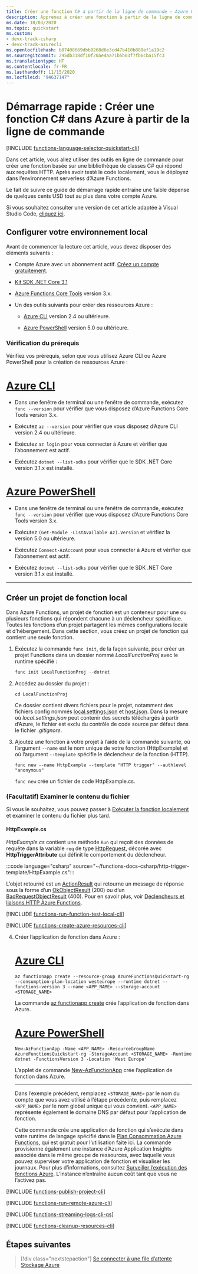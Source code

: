 ```yaml
---
title: Créer une fonction C# à partir de la ligne de commande – Azure Functions
description: Apprenez à créer une fonction à partir de la ligne de commande, puis à publier le projet local sur un hébergement serverless dans Azure Functions.
ms.date: 10/03/2020
ms.topic: quickstart
ms.custom:
- devx-track-csharp
- devx-track-azurecli
ms.openlocfilehash: b87408669dbb9268d6e3cd47b410b888ef1a19c2
ms.sourcegitcommit: 295db318df10f20ae4aa71b5b03f7fb6cba15fc3
ms.translationtype: HT
ms.contentlocale: fr-FR
ms.lasthandoff: 11/15/2020
ms.locfileid: "94637147"
---
```

# <a name="quickstart-create-a-c-function-in-azure-from-the-command-line"></a>Démarrage rapide : Créer une fonction C# dans Azure à partir de la ligne de commande

[!INCLUDE [functions-language-selector-quickstart-cli](../../includes/functions-language-selector-quickstart-cli.md)]

Dans cet article, vous allez utiliser des outils en ligne de commande pour créer une fonction basée sur une bibliothèque de classes C# qui répond aux requêtes HTTP. Après avoir testé le code localement, vous le déployez dans l’environnement serverless d’Azure Functions.

Le fait de suivre ce guide de démarrage rapide entraîne une faible dépense de quelques cents USD tout au plus dans votre compte Azure.

Si vous souhaitez consulter une version de cet article adaptée à Visual Studio Code, [cliquez ici](create-first-function-vs-code-csharp.md).

## <a name="configure-your-local-environment"></a>Configurer votre environnement local

Avant de commencer la lecture cet article, vous devez disposer des éléments suivants :

+ Compte Azure avec un abonnement actif. [Créez un compte gratuitement](https://azure.microsoft.com/free/?ref=microsoft.com&utm_source=microsoft.com&utm_medium=docs&utm_campaign=visualstudio).

+ [Kit SDK .NET Core 3.1](https://www.microsoft.com/net/download)

+ [Azure Functions Core Tools](functions-run-local.md#v2) version 3.x.

+ Un des outils suivants pour créer des ressources Azure :

    + [Azure CLI](/cli/azure/install-azure-cli) version 2.4 ou ultérieure.

    + [Azure PowerShell](/powershell/azure/install-az-ps) version 5.0 ou ultérieure.

### <a name="prerequisite-check"></a>Vérification du prérequis

Vérifiez vos prérequis, selon que vous utilisez Azure CLI ou Azure PowerShell pour la création de ressources Azure :

# <a name="azure-cli"></a>[Azure CLI](#tab/azure-cli)

+ Dans une fenêtre de terminal ou une fenêtre de commande, exécutez `func --version` pour vérifier que vous disposez d’Azure Functions Core Tools version 3.x.

+ Exécutez `az --version` pour vérifier que vous disposez d’Azure CLI version 2.4 ou ultérieure.

+ Exécutez `az login` pour vous connecter à Azure et vérifier que l’abonnement est actif.

+ Exécutez `dotnet --list-sdks` pour vérifier que le SDK .NET Core version 3.1.x est installé.

# <a name="azure-powershell"></a>[Azure PowerShell](#tab/azure-powershell)

+ Dans une fenêtre de terminal ou une fenêtre de commande, exécutez `func --version` pour vérifier que vous disposez d’Azure Functions Core Tools version 3.x.

+ Exécutez `(Get-Module -ListAvailable Az).Version` et vérifiez la version 5.0 ou ultérieure. 

+ Exécutez `Connect-AzAccount` pour vous connecter à Azure et vérifier que l’abonnement est actif.

+ Exécutez `dotnet --list-sdks` pour vérifier que le SDK .NET Core version 3.1.x est installé.

---

## <a name="create-a-local-function-project"></a>Créer un projet de fonction local

Dans Azure Functions, un projet de fonction est un conteneur pour une ou plusieurs fonctions qui répondent chacune à un déclencheur spécifique. Toutes les fonctions d’un projet partagent les mêmes configurations locale et d’hébergement. Dans cette section, vous créez un projet de fonction qui contient une seule fonction.

1. Exécutez la commande `func init`, de la façon suivante, pour créer un projet Functions dans un dossier nommé *LocalFunctionProj* avec le runtime spécifié :  

    ```csharp
    func init LocalFunctionProj --dotnet
    ```

1. Accédez au dossier du projet :

    ```console
    cd LocalFunctionProj
    ```

    Ce dossier contient divers fichiers pour le projet, notamment des fichiers config nommés [local.settings.json](functions-run-local.md#local-settings-file) et [host.json](functions-host-json.md). Dans la mesure où *local.settings.json* peut contenir des secrets téléchargés à partir d’Azure, le fichier est exclu du contrôle de code source par défaut dans le fichier *.gitignore*.

1. Ajoutez une fonction à votre projet à l’aide de la commande suivante, où l’argument `--name` est le nom unique de votre fonction (HttpExample) et où l’argument `--template` spécifie le déclencheur de la fonction (HTTP).

    ```console
    func new --name HttpExample --template "HTTP trigger" --authlevel "anonymous"
    ``` 

    `func new` crée un fichier de code HttpExample.cs.

### <a name="optional-examine-the-file-contents"></a>(Facultatif) Examiner le contenu du fichier

Si vous le souhaitez, vous pouvez passer à [Exécuter la fonction localement](#run-the-function-locally) et examiner le contenu du fichier plus tard.

#### <a name="httpexamplecs"></a>HttpExample.cs

*HttpExample.cs* contient une méthode `Run` qui reçoit des données de requête dans la variable `req` de type [HttpRequest](/dotnet/api/microsoft.aspnetcore.http.httprequest), décorée avec **HttpTriggerAttribute** qui définit le comportement du déclencheur.

:::code language="csharp" source="~/functions-docs-csharp/http-trigger-template/HttpExample.cs":::

L’objet retourné est un [ActionResult](/dotnet/api/microsoft.aspnetcore.mvc.actionresult) qui retourne un message de réponse sous la forme d’un [OkObjectResult](/dotnet/api/microsoft.aspnetcore.mvc.okobjectresult) (200) ou d’un [BadRequestObjectResult](/dotnet/api/microsoft.aspnetcore.mvc.badrequestobjectresult) (400). Pour en savoir plus, voir [Déclencheurs et liaisons HTTP Azure Functions](./functions-bindings-http-webhook.md?tabs=csharp).

[!INCLUDE [functions-run-function-test-local-cli](../../includes/functions-run-function-test-local-cli.md)]

[!INCLUDE [functions-create-azure-resources-cli](../../includes/functions-create-azure-resources-cli.md)]

4. Créer l’application de fonction dans Azure :

    # <a name="azure-cli"></a>[Azure CLI](#tab/azure-cli)
        
    ```azurecli
    az functionapp create --resource-group AzureFunctionsQuickstart-rg --consumption-plan-location westeurope --runtime dotnet --functions-version 3 --name <APP_NAME> --storage-account <STORAGE_NAME>
    ```
    
    La commande [az functionapp create](/cli/azure/functionapp#az_functionapp_create) crée l’application de fonction dans Azure. 
    
    # <a name="azure-powershell"></a>[Azure PowerShell](#tab/azure-powershell)
    
    ```azurepowershell
    New-AzFunctionApp -Name <APP_NAME> -ResourceGroupName AzureFunctionsQuickstart-rg -StorageAccount <STORAGE_NAME> -Runtime dotnet -FunctionsVersion 3 -Location 'West Europe'
    ```
    
    L’applet de commande [New-AzFunctionApp](/powershell/module/az.functions/new-azfunctionapp) crée l’application de fonction dans Azure. 
    
    ---
    
    Dans l’exemple précédent, remplacez `<STORAGE_NAME>` par le nom du compte que vous avez utilisé à l’étape précédente, puis remplacez `<APP_NAME>` par le nom global unique qui vous convient. `<APP_NAME>` représente également le domaine DNS par défaut pour l’application de fonction. 
    
    Cette commande crée une application de fonction qui s’exécute dans votre runtime de langage spécifié dans le [Plan Consommation Azure Functions](functions-scale.md#consumption-plan), qui est gratuit pour l’utilisation faite ici. La commande provisionne également une instance d’Azure Application Insights associée dans le même groupe de ressources, avec laquelle vous pouvez superviser votre application de fonction et visualiser les journaux. Pour plus d’informations, consultez [Surveiller l’exécution des fonctions Azure](functions-monitoring.md). L’instance n’entraîne aucun coût tant que vous ne l’activez pas.

[!INCLUDE [functions-publish-project-cli](../../includes/functions-publish-project-cli.md)]

[!INCLUDE [functions-run-remote-azure-cli](../../includes/functions-run-remote-azure-cli.md)]

[!INCLUDE [functions-streaming-logs-cli-qs](../../includes/functions-streaming-logs-cli-qs.md)]

[!INCLUDE [functions-cleanup-resources-cli](../../includes/functions-cleanup-resources-cli.md)]

## <a name="next-steps"></a>Étapes suivantes

> [!div class="nextstepaction"]
> [Se connecter à une file d’attente Stockage Azure]

[Se connecter à une file d’attente Stockage Azure]: functions-add-output-binding-storage-queue-cli.md?pivots=programming-language-csharp
